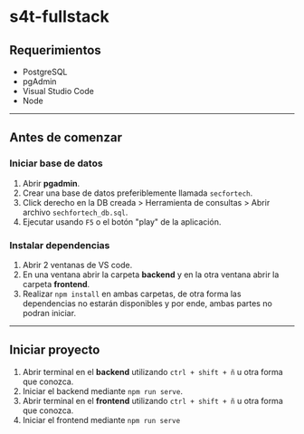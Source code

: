 # s4t-fullstack

## Requerimientos

- PostgreSQL
- pgAdmin
- Visual Studio Code
- Node

---

## Antes de comenzar

### Iniciar base de datos

1. Abrir **pgadmin**.
2. Crear una base de datos preferiblemente llamada `secfortech`.
3. Click derecho en la DB creada > Herramienta de consultas > Abrir archivo `sechfortech_db.sql`.
4. Ejecutar usando `F5` o el botón "play" de la aplicación.

### Instalar dependencias

1. Abrir 2 ventanas de VS code.
2. En una ventana abrir la carpeta **backend** y en la otra ventana abrir la carpeta **frontend**.
3. Realizar `npm install` en ambas carpetas, de otra forma las dependencias no estarán disponibles y por ende, ambas partes no podran iniciar.

---

## Iniciar proyecto

1. Abrir terminal en el **backend** utilizando `ctrl + shift + ñ` u otra forma que conozca.
2. Iniciar el backend mediante `npm run serve`.
3. Abrir terminal en el **frontend** utilizando `ctrl + shift + ñ` u otra forma que conozca.
4. Iniciar el frontend mediante `npm run serve`
